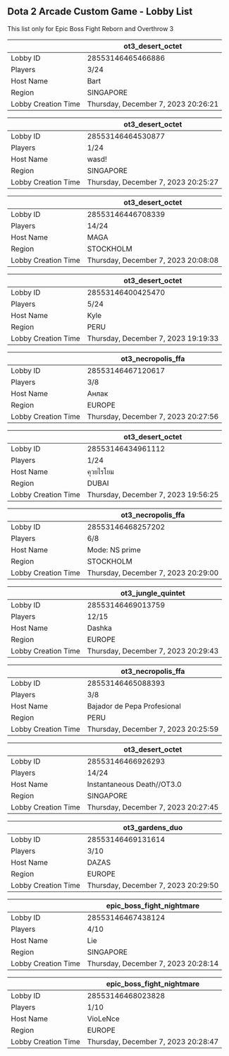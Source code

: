 ## Dota 2 Arcade Custom Game - Lobby List

This list only for Epic Boss Fight Reborn and Overthrow 3

|  | ot3_desert_octet |
| ------ | ------ |
| Lobby ID | 28553146465466886 |
| Players | 3/24 |
| Host Name | Bart |
| Region | SINGAPORE |
| Lobby Creation Time | Thursday, December 7, 2023 20:26:21 |


|  | ot3_desert_octet |
| ------ | ------ |
| Lobby ID | 28553146464530877 |
| Players | 1/24 |
| Host Name | wasd! |
| Region | SINGAPORE |
| Lobby Creation Time | Thursday, December 7, 2023 20:25:27 |


|  | ot3_desert_octet |
| ------ | ------ |
| Lobby ID | 28553146446708339 |
| Players | 14/24 |
| Host Name | MAGA |
| Region | STOCKHOLM |
| Lobby Creation Time | Thursday, December 7, 2023 20:08:08 |


|  | ot3_desert_octet |
| ------ | ------ |
| Lobby ID | 28553146400425470 |
| Players | 5/24 |
| Host Name | Kyle |
| Region | PERU |
| Lobby Creation Time | Thursday, December 7, 2023 19:19:33 |


|  | ot3_necropolis_ffa |
| ------ | ------ |
| Lobby ID | 28553146467120617 |
| Players | 3/8 |
| Host Name | Анлак |
| Region | EUROPE |
| Lobby Creation Time | Thursday, December 7, 2023 20:27:56 |


|  | ot3_desert_octet |
| ------ | ------ |
| Lobby ID | 28553146434961112 |
| Players | 1/24 |
| Host Name | คุวยไรโยม |
| Region | DUBAI |
| Lobby Creation Time | Thursday, December 7, 2023 19:56:25 |


|  | ot3_necropolis_ffa |
| ------ | ------ |
| Lobby ID | 28553146468257202 |
| Players | 6/8 |
| Host Name | Mode: NS prime |
| Region | STOCKHOLM |
| Lobby Creation Time | Thursday, December 7, 2023 20:29:00 |


|  | ot3_jungle_quintet |
| ------ | ------ |
| Lobby ID | 28553146469013759 |
| Players | 12/15 |
| Host Name | Dashka |
| Region | EUROPE |
| Lobby Creation Time | Thursday, December 7, 2023 20:29:43 |


|  | ot3_necropolis_ffa |
| ------ | ------ |
| Lobby ID | 28553146465088393 |
| Players | 3/8 |
| Host Name | Bajador de Pepa Profesional |
| Region | PERU |
| Lobby Creation Time | Thursday, December 7, 2023 20:25:59 |


|  | ot3_desert_octet |
| ------ | ------ |
| Lobby ID | 28553146466926293 |
| Players | 14/24 |
| Host Name | Instantaneous Death//OT3.0 |
| Region | SINGAPORE |
| Lobby Creation Time | Thursday, December 7, 2023 20:27:45 |


|  | ot3_gardens_duo |
| ------ | ------ |
| Lobby ID | 28553146469131614 |
| Players | 3/10 |
| Host Name | DAZAS |
| Region | EUROPE |
| Lobby Creation Time | Thursday, December 7, 2023 20:29:50 |


|  | epic_boss_fight_nightmare |
| ------ | ------ |
| Lobby ID | 28553146467438124 |
| Players | 4/10 |
| Host Name | Lie |
| Region | SINGAPORE |
| Lobby Creation Time | Thursday, December 7, 2023 20:28:14 |


|  | epic_boss_fight_nightmare |
| ------ | ------ |
| Lobby ID | 28553146468023828 |
| Players | 1/10 |
| Host Name | VioLeNce |
| Region | EUROPE |
| Lobby Creation Time | Thursday, December 7, 2023 20:28:47 |


